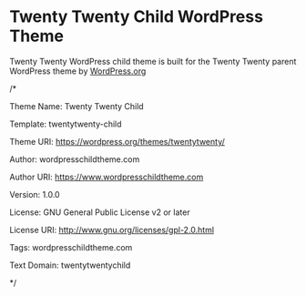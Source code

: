 # Twenty Twenty Child WordPress Theme

Twenty Twenty WordPress child theme is built for the Twenty Twenty parent WordPress theme by [WordPress.org](https://en-gb.wordpress.org/themes/twentytwenty/)

/*

Theme Name: Twenty Twenty Child

Template: twentytwenty-child

Theme URI: https://wordpress.org/themes/twentytwenty/

Author: wordpresschildtheme.com

Author URI: https://www.wordpresschildtheme.com

Version: 1.0.0

License: GNU General Public License v2 or later

License URI: http://www.gnu.org/licenses/gpl-2.0.html

Tags: wordpresschildtheme.com   

Text Domain: twentytwentychild

*/
